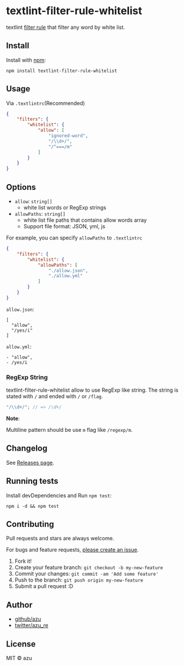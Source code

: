 # textlint-filter-rule-whitelist

textlint [filter rule](https://github.com/textlint/textlint/blob/master/docs/filter-rule.md "Filter rule") that filter any word by white list.

## Install

Install with [npm](https://www.npmjs.com/):

    npm install textlint-filter-rule-whitelist

## Usage

Via `.textlintrc`(Recommended)

```json
{
    "filters": {
        "whitelist": {
            "allow": [
                "ignored-word",
                "/\\d+/",
                "/^===/m"
            ]
        }
    }
}
```

## Options

- `allow`: `string[]`
    - white list words or RegExp strings
- `allowPaths`: `string[]`
    - white list file paths that contains allow words array
    - Support file format: JSON, yml, js
    
For example, you can specify `allowPaths` to `.textlintrc`

```json
{
    "filters": {
        "whitelist": {
            "allowPaths": [
                "./allow.json",
                "./allow.yml"
            ]
        }
    }
}
```


`allow.json`:
```
[
  "allow",
  "/yes/i"
]
```    

`allow.yml`:
```
- "allow",
- /yes/i
```


### RegExp String

textlint-filter-rule-whitelist allow to use RegExp like string.
The string is stated with `/` and ended with `/` or `/flag`.

```js
"/\\d+/"; // => /\d+/
```

**Note**:

Multiline pattern should be use `m` flag like `/regexp/m`.

## Changelog

See [Releases page](https://github.com/textlint/textlint-filter-rule-whitelist/releases).

## Running tests

Install devDependencies and Run `npm test`:

    npm i -d && npm test

## Contributing

Pull requests and stars are always welcome.

For bugs and feature requests, [please create an issue](https://github.com/textlint/textlint-filter-rule-whitelist/issues).

1. Fork it!
2. Create your feature branch: `git checkout -b my-new-feature`
3. Commit your changes: `git commit -am 'Add some feature'`
4. Push to the branch: `git push origin my-new-feature`
5. Submit a pull request :D

## Author

- [github/azu](https://github.com/azu)
- [twitter/azu_re](https://twitter.com/azu_re)

## License

MIT © azu

